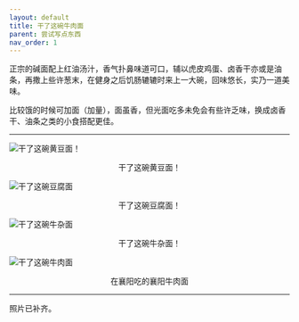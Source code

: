 ```yaml
---
layout: default
title: 干了这碗牛肉面
parent: 尝试写点东西
nav_order: 1
---
```

正宗的碱面配上红油汤汁，香气扑鼻味道可口，辅以虎皮鸡蛋、卤香干亦或是油条，再撒上些许葱末，在健身之后饥肠辘辘时来上一大碗，回味悠长，实乃一道美味。

比较饿的时候可加面（加量），面虽香，但光面吃多未免会有些许乏味，换成卤香干、油条之类的小食搭配更佳。

---

![干了这碗黄豆面！](https://cdn.jsdelivr.net/gh/lei-wei/pic_bed/img/5c5630ff686cfb41.jpg "干了这碗黄豆面！")    
<center>干了这碗黄豆面！</center>



![干了这碗豆腐面](https://cdn.jsdelivr.net/gh/lei-wei/pic_bed/img/4d46b487b8810d09.jpg "干了这碗豆腐面！")
<center>干了这碗豆腐面！</center>



![干了这碗牛杂面](https://cdn.jsdelivr.net/gh/lei-wei/pic_bed/img/560cd2ac5379b0e1.jpg "干了这碗牛杂面！")
<center>干了这碗牛杂面！</center>

![干了这碗牛肉面](https://cdn.jsdelivr.net/gh/lei-wei/pic_bed/img/61a234d8f9c3dfb1.jpg "干了这碗牛肉面！")
<center>在襄阳吃的襄阳牛肉面</center>

---
照片已补齐。